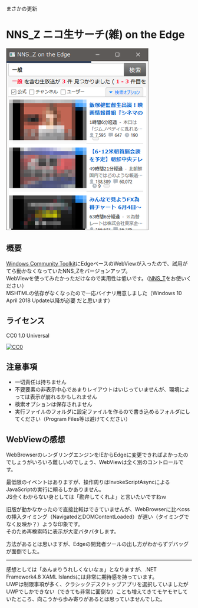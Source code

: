 ﻿まさかの更新 
# NNS_Z ニコ生サーチ(雑) on the Edge
![アプリスクリーンショット](AppImage.png)
## 概要
[Windows Community Toolkit](https://github.com/Microsoft/WindowsCommunityToolkit)にEdgeベースのWebViewが入ったので、試用がてら動かなくなっていたNNS_Zをバージョンアップ。  
WebViewを使ってみたかっただけなので実用性は低いです。（[NNS_T](https://github.com/TN8001/NNS_T)をお使いください）  
MSHTMLの依存がなくなったので一応バイナリ用意しました（Windows 10 April 2018 Update以降が必要 だと思います）

## ライセンス
CC0 1.0 Universal

[![CC0](http://i.creativecommons.org/p/zero/1.0/88x31.png)](LICENSE)
## 注意事項
* 一切責任は持ちません
* 不要要素の非表示中心であまりレイアウトはいじっていませんが、環境によっては表示が崩れるかもしれません
* 検索オプションは保存されません
* 実行ファイルのフォルダに設定ファイルを作るので書き込めるフォルダにしてください（Program Files等は避けてください）

## WebViewの感想
WebBrowserのレンダリングエンジンをIEからEdgeに変更できればよかったのでしょうがいろいろ難しいのでしょう、WebViewは全く別のコントロールです。

最低限のイベントはありますが、操作周りはInvokeScriptAsyncによるJavaScriptの実行に頼るしかありません。  
JS全くわからない身としては「勘弁してくれよ」と言いたいですねｗ



旧版が動かなかったので直接比較はできていませんが、WebBrowserに比べcssの挿入タイミング（NavigatedとDOMContentLoaded）が遅い（タイミングでなく反映か？）ような印象です。  
そのため再検索時に表示が大変バタバタします。


方法があるとは思いますが、Edgeの開発者ツールの出し方がわからずデバッグが面倒でした。

---
感想としては「あんまりうれしくないなぁ」となりますが、.NET Framework4.8 XAML Islandsには非常に期待感を持っています。  
UWPは制限事項が多く、クラシックデスクトップアプリを選択していましたがUWPでしかできない（できても非常に面倒な）ことも増えてきてモヤモヤしていたところ、向こうから歩み寄りがあるとは思っていませんでした。
